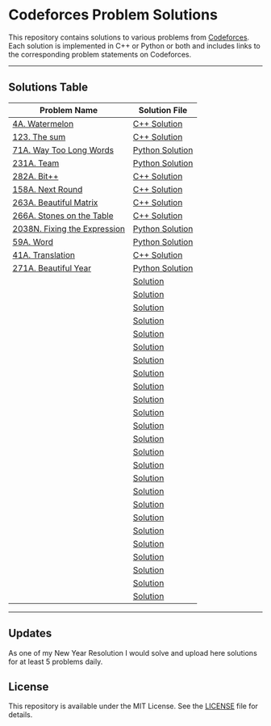 # Codeforces Problem Solutions

This repository contains solutions to various problems from [Codeforces](https://codeforces.com/). Each solution is implemented in C++ or Python or both and includes links to the corresponding problem statements on Codeforces.


---

## Solutions Table

|  Problem  Name | Solution File |
|----------------|---------------|
| [4A. Watermelon](https://codeforces.com/problemset/problem/4/A) | [C++ Solution](solutions/4a_watermelon.cpp) |
| [123. The sum](https://codeforces.com/problemsets/acmsguru/problem/99999/123) | [C++ Solution](solutions/123_the_sum.cpp) |
| [71A. Way Too Long Words](https://codeforces.com/contest/71/problem/A) | [Python Solution](solutions/71a_way_2long.py) |
| [231A. Team](https://codeforces.com/contest/231/problem/A) | [Python Solution](solutions/team.py) |
| [282A. Bit++](https://codeforces.com/contest/282/problem/A) | [C++ Solution](solutions/282a_bitpp.cpp) |
| [158A. Next Round](https://codeforces.com/contest/158/problem/A) | [C++ Solution](solutions/158a_next_round.cpp) |
| [263A. Beautiful Matrix](https://codeforces.com/contest/263/problem/A) | [C++ Solution](solutions/263a_beaty_matrix.cpp) |
| [266A. Stones on the Table](https://codeforces.com/contest/266/problem/A) | [C++ Solution](solutions/266a_stones.cpp) |
| [2038N. Fixing the Expression](https://codeforces.com/problemset/problem/2038/N) | [Python Solution](solutions/2038n_fixing.py) |
| [59A. Word](https://codeforces.com/problemset/problem/59/A) | [Python Solution](solutions/59a_word.py) |
| [41A. Translation](https://codeforces.com/problemset/problem/41/A) | [C++ Solution](solutions/41a_translation.cpp) |
| [271A. Beautiful Year](https://codeforces.com/problemset/problem/271/A) | [Python Solution](solutions/271a_beautiful_year.py) |
| [ ](https://codeforces.com/) | [ Solution](solutions/) |
| [ ](https://codeforces.com/) | [ Solution](solutions/) |
| [ ](https://codeforces.com/) | [ Solution](solutions/) |
| [ ](https://codeforces.com/) | [ Solution](solutions/) |
| [ ](https://codeforces.com/) | [ Solution](solutions/) |
| [ ](https://codeforces.com/) | [ Solution](solutions/) |
| [ ](https://codeforces.com/) | [ Solution](solutions/) |
| [ ](https://codeforces.com/) | [ Solution](solutions/) |
| [ ](https://codeforces.com/) | [ Solution](solutions/) |
| [ ](https://codeforces.com/) | [ Solution](solutions/) |
| [ ](https://codeforces.com/) | [ Solution](solutions/) |
| [ ](https://codeforces.com/) | [ Solution](solutions/) |
| [ ](https://codeforces.com/) | [ Solution](solutions/) |
| [ ](https://codeforces.com/) | [ Solution](solutions/) |
| [ ](https://codeforces.com/) | [ Solution](solutions/) |
| [ ](https://codeforces.com/) | [ Solution](solutions/) |
| [ ](https://codeforces.com/) | [ Solution](solutions/) |
| [ ](https://codeforces.com/) | [ Solution](solutions/) |
| [ ](https://codeforces.com/) | [ Solution](solutions/) |
| [ ](https://codeforces.com/) | [ Solution](solutions/) |
| [ ](https://codeforces.com/) | [ Solution](solutions/) |
| [ ](https://codeforces.com/) | [ Solution](solutions/) |
| [ ](https://codeforces.com/) | [ Solution](solutions/) |
| [ ](https://codeforces.com/) | [ Solution](solutions/) |
| [ ](https://codeforces.com/) | [ Solution](solutions/) |
---

## Updates

As one of my New Year Resolution I would solve and upload here solutions for at least 5 problems daily.

## License

This repository is available under the MIT License. See the [LICENSE](LICENSE) file for details.
